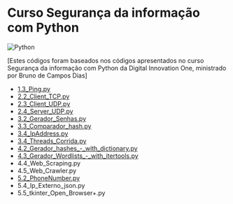 # Curso Segurança da informação com Python
![Python](https://img.icons8.com/dusk/2x/python.png)

[Estes códigos foram baseados nos códigos apresentados no curso Segurança da informação com Python da Digital Innovation One, ministrado por Bruno de Campos Dias]

- [1.3_Ping.py](https://github.com/jonathanAmancioSales/Information_Security_with_Python/blob/main/Codes/1.3_Ping.py)
- [2.2_Client_TCP.py](https://github.com/jonathanAmancioSales/Information_Security_with_Python/blob/main/Codes/2.2_Client_TCP.py)
- [2.3_Client_UDP.py](https://github.com/jonathanAmancioSales/Information_Security_with_Python/blob/main/Codes/2.3_Client_UDP.py)
- [2.4_Server_UDP.py](https://github.com/jonathanAmancioSales/Information_Security_with_Python/blob/main/Codes/2.4_Server_UDP.py)
- [3.2_Gerador_Senhas.py](https://github.com/jonathanAmancioSales/Information_Security_with_Python/blob/main/Codes/3.2_Gerador_Senhas.py)
- [3.3_Comparador_hash.py](https://github.com/jonathanAmancioSales/Information_Security_with_Python/blob/main/Codes/3.3_Comparador_hash.py)
- [3.4_IpAddress.py](https://github.com/jonathanAmancioSales/Information_Security_with_Python/blob/main/Codes/3.4_IpAddress.py)
- [3.4_Threads_Corrida.py](https://github.com/jonathanAmancioSales/Information_Security_with_Python/blob/main/Codes/3.4_Threads_Corrida.py)
- [4.2_Gerador_hashes_-_with_dictionary.py](https://github.com/jonathanAmancioSales/Information_Security_with_Python/blob/main/Codes/4.2_Gerador_hashes_-_with_dictionary.py)
- [4.3_Gerador_Wordlists_-_with_itertools.py](https://github.com/jonathanAmancioSales/Information_Security_with_Python/blob/main/Codes/4.3_Gerador_Wordlists_-_with_itertools.py)
- 4.4_Web_Scraping.py
- 4.5_Web_Crawler.py
- [5.2_PhoneNumber.py](https://github.com/jonathanAmancioSales/Information_Security_with_Python/blob/main/Codes/5.2_PhoneNumber.py)
- 5.4_Ip_Externo_json.py
- 5.5_tkinter_Open_Browser+.py
